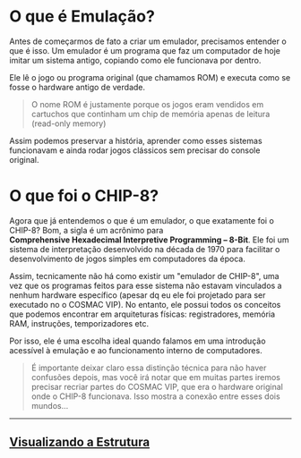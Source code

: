 
# O que é Emulação?

Antes de começarmos de fato a criar um emulador, precisamos entender o que é isso.
Um emulador é um programa que faz um computador de hoje imitar um sistema antigo, copiando como ele funcionava por dentro.

Ele lê o jogo ou programa original (que chamamos ROM) e executa como se fosse o hardware antigo de verdade.

> O nome ROM é justamente porque os jogos eram vendidos em cartuchos que continham um chip de memória apenas de leitura (read-only memory) 

Assim podemos preservar a história, aprender como esses sistemas funcionavam e ainda rodar jogos clássicos sem precisar do console original.

# O que foi o CHIP-8?
Agora que já entendemos o que é um emulador, o que exatamente foi o CHIP-8? Bom, a sigla é um acrônimo para  **Comprehensive Hexadecimal Interpretive Programming – 8-Bit**. Ele foi um sistema de interpretação desenvolvido na década de 1970 para facilitar o desenvolvimento de jogos simples em computadores da época.

Assim, tecnicamente não há como existir um "emulador de CHIP-8", uma vez que os programas feitos para esse sistema não estavam vinculados a nenhum hardware específico (apesar dq eu ele foi projetado para ser executado no o COSMAC VIP). No entanto, ele possui todos os conceitos que podemos encontrar em arquiteturas físicas: registradores, memória RAM, instruções, temporizadores etc.

Por isso, ele é uma escolha ideal quando falamos em uma introdução acessível à emulação e ao funcionamento interno de computadores. 

> É importante deixar claro essa distinção técnica para não haver confusões depois, mas você irá notar que em muitas partes iremos precisar recriar partes do COSMAC VIP, que era o hardware original onde o CHIP-8 funcionava. Isso mostra a conexão entre esses dois mundos...

---
## [Visualizando a Estrutura](../2-funcionamento/funcionamento.md)